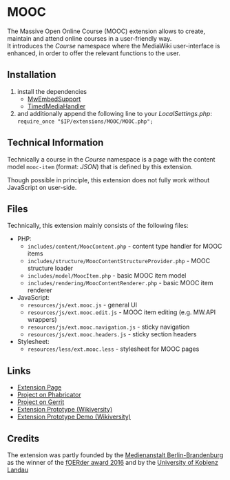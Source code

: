 # MOOC

The Massive Open Online Course (MOOC) extension allows to create, maintain and attend online courses in a user-friendly way.  
It introduces the *Course* namespace where the MediaWiki user-interface is enhanced, in order to offer the relevant functions to the user.

## Installation

1. install the dependencies
   * [MwEmbedSupport](https://www.mediawiki.org/wiki/Extension:MwEmbedSupport)
   * [TimedMediaHandler](https://www.mediawiki.org/wiki/Extension:TimedMediaHandler)
1. and additionally append the following line to your *LocalSettings.php*:
   `require_once "$IP/extensions/MOOC/MOOC.php";`

## Technical Information

Technically a course in the *Course* namespace is a page with the content model `mooc-item` (format: *JSON*) that is defined by this extension.

Though possible in principle, this extension does not fully work without JavaScript on user-side.

## Files

Technically, this extension mainly consists of the following files:
* PHP:
  * `includes/content/MoocContent.php` - content type handler for MOOC items
  * `includes/structure/MoocContentStructureProvider.php` - MOOC structure loader
  * `includes/model/MoocItem.php` - basic MOOC item model
  * `includes/rendering/MoocContentRenderer.php` - basic MOOC item renderer
* JavaScript:
  * `resources/js/ext.mooc.js` - general UI
  * `resources/js/ext.mooc.edit.js` - MOOC item editing (e.g. MW.API wrappers)
  * `resources/js/ext.mooc.navigation.js` - sticky navigation
  * `resources/js/ext.mooc.headers.js` - sticky section headers
* Stylesheet:
  * `resources/less/ext.mooc.less` - stylesheet for MOOC pages

## Links

* [Extension Page](https://www.mediawiki.org/wiki/Extension:MOOC)
* [Project on Phabricator](https://phabricator.wikimedia.org/diffusion/1892/repository/master/)
* [Project on Gerrit](https://gerrit.wikimedia.org/r/#/admin/projects/mediawiki/extensions/MOOC)
* [Extension Prototype (Wikiversity)](https://en.wikiversity.org/wiki/Wikiversity:MOOC_Interface)
* [Extension Prototype Demo (Wikiversity)](https://en.wikiversity.org/wiki/Web_Science/Part1:_Foundations_of_the_web/Ethernet)


## Credits
The extension was partly founded by the [Medienanstalt Berlin-Brandenburg](http://www.mabb.de/) as the winner of the [fOERder award 2016](http://open-educational-resources.de/tag/foerder-award-2016/) and by the [University of Koblenz Landau](https://www.uni-koblenz-landau.de/)